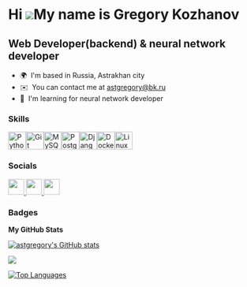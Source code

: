 Hi ![](https://user-images.githubusercontent.com/18350557/176309783-0785949b-9127-417c-8b55-ab5a4333674e.gif)My name is Gregory Kozhanov
========================================================================================================================================

Web Developer(backend) & neural network developer
-------------------------------------------------

* 🌍  I'm based in Russia, Astrakhan city
* ✉️  You can contact me at [astgregory@bk.ru](mailto:astgregory@bk.ru)
* 🧠  I'm learning for neural network developer

### Skills


<p align="left">
<a href="https://www.python.org/" target="_blank" rel="noreferrer"><img src="https://raw.githubusercontent.com/danielcranney/readme-generator/main/public/icons/skills/python-colored.svg" width="36" height="36" alt="Python" /></a><a href="https://git-scm.com/" target="_blank" rel="noreferrer"><img src="https://raw.githubusercontent.com/danielcranney/readme-generator/main/public/icons/skills/git-colored.svg" width="36" height="36" alt="Git" /></a><a href="https://www.mysql.com/" target="_blank" rel="noreferrer"><img src="https://raw.githubusercontent.com/danielcranney/readme-generator/main/public/icons/skills/mysql-colored.svg" width="36" height="36" alt="MySQL" /></a><a href="https://www.postgresql.org/" target="_blank" rel="noreferrer"><img src="https://raw.githubusercontent.com/danielcranney/readme-generator/main/public/icons/skills/postgresql-colored.svg" width="36" height="36" alt="PostgreSQL" /></a><a href="https://www.djangoproject.com/" target="_blank" rel="noreferrer"><img src="https://raw.githubusercontent.com/danielcranney/readme-generator/main/public/icons/skills/django-colored-dark.svg" width="36" height="36" alt="Django" /></a><a href="https://www.docker.com/" target="_blank" rel="noreferrer"><img src="https://raw.githubusercontent.com/danielcranney/readme-generator/main/public/icons/skills/docker-colored.svg" width="36" height="36" alt="Docker" /></a><a href="https://www.linux.org" target="_blank" rel="noreferrer"><img src="https://raw.githubusercontent.com/danielcranney/readme-generator/main/public/icons/skills/linux-colored.svg" width="36" height="36" alt="Linux" /></a>
</p>


### Socials

<p align="left"> <a href="https://www.github.com/astgregory" target="_blank" rel="noreferrer"> <picture> <source media="(prefers-color-scheme: dark)" srcset="https://raw.githubusercontent.com/danielcranney/readme-generator/main/public/icons/socials/github-dark.svg" /> <source media="(prefers-color-scheme: light)" srcset="https://raw.githubusercontent.com/danielcranney/readme-generator/main/public/icons/socials/github.svg" /> <img src="https://raw.githubusercontent.com/danielcranney/readme-generator/main/public/icons/socials/github.svg" width="32" height="32" /> </picture> </a> <a href="http://www.instagram.com/gregory_kozhanov" target="_blank" rel="noreferrer"> <picture> <source media="(prefers-color-scheme: dark)" srcset="https://raw.githubusercontent.com/danielcranney/readme-generator/main/public/icons/socials/instagram-dark.svg" /> <source media="(prefers-color-scheme: light)" srcset="https://raw.githubusercontent.com/danielcranney/readme-generator/main/public/icons/socials/instagram.svg" /> <img src="https://raw.githubusercontent.com/danielcranney/readme-generator/main/public/icons/socials/instagram.svg" width="32" height="32" /> </picture> </a> <a href="https://www.stackoverflow.com/users/gregory" target="_blank" rel="noreferrer"> <picture> <source media="(prefers-color-scheme: dark)" srcset="https://raw.githubusercontent.com/danielcranney/readme-generator/main/public/icons/socials/stackoverflow-dark.svg" /> <source media="(prefers-color-scheme: light)" srcset="https://raw.githubusercontent.com/danielcranney/readme-generator/main/public/icons/socials/stackoverflow.svg" /> <img src="https://raw.githubusercontent.com/danielcranney/readme-generator/main/public/icons/socials/stackoverflow.svg" width="32" height="32" /> </picture> </a></p>

### Badges

<b>My GitHub Stats</b>

<a href="http://www.github.com/astgregory"><img src="https://github-readme-stats.vercel.app/api?username=astgregory&show_icons=true&hide=&count_private=true&title_color=3382ed&text_color=22c55e&icon_color=6366f1&bg_color=181824&hide_border=true&show_icons=true" alt="astgregory's GitHub stats" /></a>

<a href="http://www.github.com/astgregory"><img src="https://github-readme-streak-stats.herokuapp.com/?user=astgregory&stroke=22c55e&background=181824&ring=3382ed&fire=3382ed&currStreakNum=22c55e&currStreakLabel=3382ed&sideNums=22c55e&sideLabels=22c55e&dates=22c55e&hide_border=true" /></a>

<a href="https://github.com/astgregory" align="left"><img src="https://github-readme-stats.vercel.app/api/top-langs/?username=astgregory&langs_count=10&title_color=3382ed&text_color=22c55e&icon_color=6366f1&bg_color=181824&hide_border=true&locale=en&custom_title=Top%20%Languages" alt="Top Languages" /></a>
